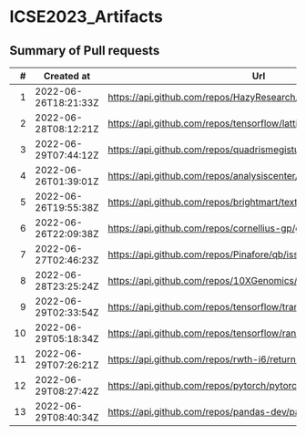 # ICSE2023_Artifacts

## Summary of Pull requests
| # |     Created at     |                                 Url                                  |State |Merged|
|--:|--------------------|----------------------------------------------------------------------|------|------|
|  1|2022-06-26T18:21:33Z|https://api.github.com/repos/HazyResearch/pdftotree/issues/122        |closed|True  |
|  2|2022-06-28T08:12:21Z|https://api.github.com/repos/tensorflow/lattice/issues/73             |closed|True  |
|  3|2022-06-29T07:44:12Z|https://api.github.com/repos/quadrismegistus/prosodic/issues/37       |open  |True  |
|  4|2022-06-26T01:39:01Z|https://api.github.com/repos/analysiscenter/batchflow/issues/652      |closed|False |
|  5|2022-06-26T19:55:38Z|https://api.github.com/repos/brightmart/text_classification/issues/149|open  |False |
|  6|2022-06-26T22:09:38Z|https://api.github.com/repos/cornellius-gp/gpytorch/issues/2049       |closed|False |
|  7|2022-06-27T02:46:23Z|https://api.github.com/repos/Pinafore/qb/issues/107                   |open  |False |
|  8|2022-06-28T23:25:24Z|https://api.github.com/repos/10XGenomics/cellranger/issues/178        |open  |False |
|  9|2022-06-29T02:33:54Z|https://api.github.com/repos/tensorflow/transform/issues/280          |open  |False |
| 10|2022-06-29T05:18:34Z|https://api.github.com/repos/tensorflow/ranking/issues/325            |open  |False |
| 11|2022-06-29T07:26:21Z|https://api.github.com/repos/rwth-i6/returnn/issues/1066              |closed|False |
| 12|2022-06-29T08:27:42Z|https://api.github.com/repos/pytorch/pytorch/issues/80503             |closed|False |
| 13|2022-06-29T08:40:34Z|https://api.github.com/repos/pandas-dev/pandas/issues/47546           |closed|False |
